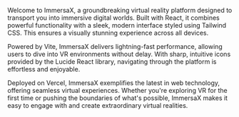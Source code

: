Welcome to ImmersaX, a groundbreaking virtual reality platform designed to transport you into immersive digital worlds. Built with React, it combines powerful functionality with a sleek, modern interface styled using Tailwind CSS. This ensures a visually stunning experience across all devices.

Powered by Vite, ImmersaX delivers lightning-fast performance, allowing users to dive into VR environments without delay. With sharp, intuitive icons provided by the Lucide React library, navigating through the platform is effortless and enjoyable.

Deployed on Vercel, ImmersaX exemplifies the latest in web technology, offering seamless virtual experiences. Whether you're exploring VR for the first time or pushing the boundaries of what's possible, ImmersaX makes it easy to engage with and create extraordinary virtual realities.
